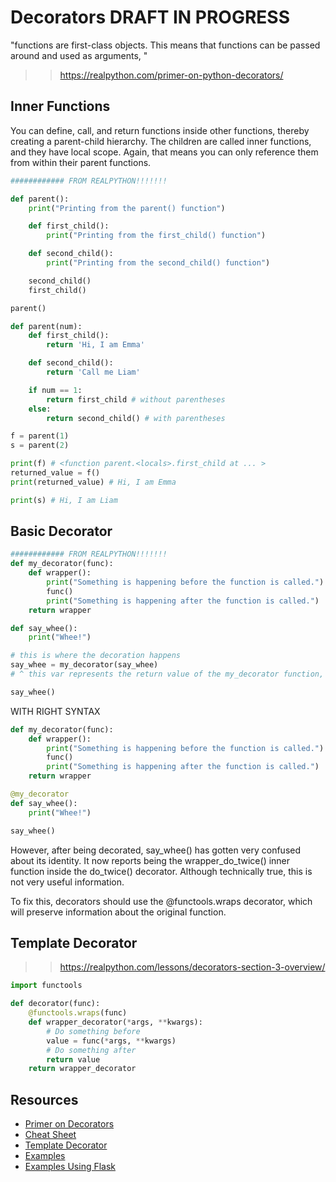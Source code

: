 # Decorators **DRAFT IN PROGRESS**

"functions are first-class objects. This means that functions can be passed around and used as arguments, "

>>https://realpython.com/primer-on-python-decorators/

## Inner Functions

You can define, call, and return functions inside other functions, thereby creating a parent-child hierarchy. The children are called inner functions, and they have local scope. Again, that means you can only reference them from within their parent functions.

```python
############ FROM REALPYTHON!!!!!!!

def parent():
    print("Printing from the parent() function")

    def first_child():
        print("Printing from the first_child() function")

    def second_child():
        print("Printing from the second_child() function")

    second_child()
    first_child()

parent()
```


```python
def parent(num):
    def first_child():
        return 'Hi, I am Emma'

    def second_child():
        return 'Call me Liam'

    if num == 1:
        return first_child # without parentheses
    else:
        return second_child() # with parentheses

f = parent(1)
s = parent(2)

print(f) # <function parent.<locals>.first_child at ... >
returned_value = f()
print(returned_value) # Hi, I am Emma

print(s) # Hi, I am Liam
```

## Basic Decorator



```python
############ FROM REALPYTHON!!!!!!!
def my_decorator(func):
    def wrapper():
        print("Something is happening before the function is called.")
        func()
        print("Something is happening after the function is called.")
    return wrapper

def say_whee():
    print("Whee!")

# this is where the decoration happens
say_whee = my_decorator(say_whee)
# ^ this var represents the return value of the my_decorator function, which IS the wrapper function. That wrapper

say_whee()
```

WITH RIGHT SYNTAX

```python
def my_decorator(func):
    def wrapper():
        print("Something is happening before the function is called.")
        func()
        print("Something is happening after the function is called.")
    return wrapper

@my_decorator
def say_whee():
    print("Whee!")

say_whee()
```


However, after being decorated, say_whee() has gotten very confused about its identity. It now reports being the wrapper_do_twice() inner function inside the do_twice() decorator. Although technically true, this is not very useful information.

To fix this, decorators should use the @functools.wraps decorator, which will preserve information about the original function. 


## Template Decorator

>>https://realpython.com/lessons/decorators-section-3-overview/

```python
import functools

def decorator(func):
    @functools.wraps(func)
    def wrapper_decorator(*args, **kwargs):
        # Do something before
        value = func(*args, **kwargs)
        # Do something after
        return value
    return wrapper_decorator
```


## Resources

* [Primer on Decorators](https://realpython.com/primer-on-python-decorators/)
* [Cheat Sheet](https://static.realpython.com/decorators-cheatsheet.pdf?__s=s3czi062ac69nqnzmfws)
* [Template Decorator](https://realpython.com/lessons/decorators-section-3-overview/)
* [Examples](https://github.com/realpython/materials/blob/master/primer-on-python-decorators/examples.py)
* [Examples Using Flask](https://github.com/realpython/materials/blob/master/primer-on-python-decorators/decorators_flask.py)
